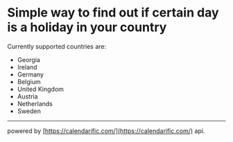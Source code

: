 # Simple way to find out if certain day is a holiday in your country

Currently supported countries are:

- Georgia
- Ireland
- Germany
- Belgium
- United Kingdom
- Austria
- Netherlands
- Sweden

---

powered by [https://calendarific.com/](https://calendarific.com/) api.
